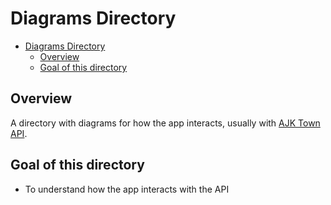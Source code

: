# Diagrams Directory

<!-- TOC -->

- [Diagrams Directory](#diagrams-directory)
  - [Overview](#overview)
  - [Goal of this directory](#goal-of-this-directory)

<!-- /TOC -->

## Overview
A directory with diagrams for how the app interacts, usually with [AJK Town API](https://github.com/ajktown/api).


## Goal of this directory
- To understand how the app interacts with the API